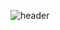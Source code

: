 

![header](https://capsule-render.vercel.app/api?type=rect&color=fce9e9&height=300&section=header&text=Hello%20mingure&fontSize=90)
